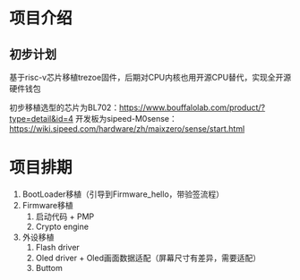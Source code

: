 # 项目介绍
## 初步计划
基于risc-v芯片移植trezoe固件，后期对CPU内核也用开源CPU替代，实现全开源硬件钱包


初步移植选型的芯片为BL702：https://www.bouffalolab.com/product/?type=detail&id=4
开发板为sipeed-M0sense：https://wiki.sipeed.com/hardware/zh/maixzero/sense/start.html

# 项目排期
1. BootLoader移植（引导到Firmware_hello，带验签流程）
2. Firmware移植
    1. 启动代码 + PMP
    2. Crypto engine
3. 外设移植
    1. Flash driver
    2. Oled driver + Oled画面数据适配（屏幕尺寸有差异，需要适配）
    3. Buttom
